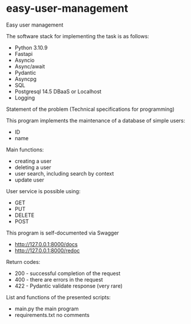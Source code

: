 # easy-user-management
Easy user management

The software stack for implementing the task is as follows:
- Python 3.10.9 
- Fastapi
- Asyncio
- Async/await
- Pydantic
- Asyncpg
- SQL
- Postgresql 14.5  DBaaS  or Localhost
- Logging

Statement of the problem (Technical specifications for programming)

This program implements the maintenance of a database of simple users:
- ID
- name

Main functions:
- creating a user
- deleting a user
- user search, including search by context
- update user
 
User service is possible using:
- GET
- PUT
- DELETE
- POST

This program is self-documented via Swagger
- http://127.0.0.1:8000/docs
- http://127.0.0.1:8000/redoc

Return codes:
- 200 - successful completion of the request
- 400 - there are errors in the request
- 422 - Pydantic validate response (very rare)

List and functions of the presented scripts:

- main.py       the main program
- requirements.txt no comments

